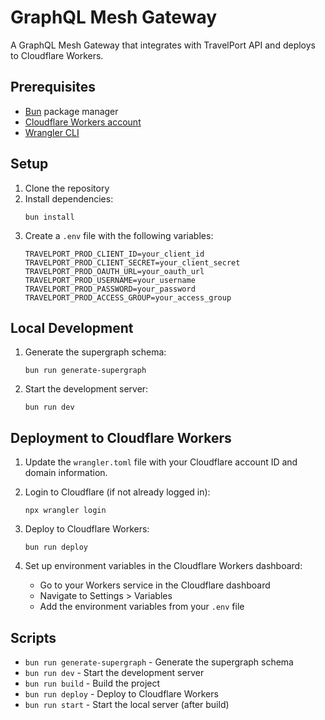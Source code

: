 # GraphQL Mesh Gateway

A GraphQL Mesh Gateway that integrates with TravelPort API and deploys to Cloudflare Workers.

## Prerequisites

- [Bun](https://bun.sh/) package manager
- [Cloudflare Workers account](https://workers.cloudflare.com/)
- [Wrangler CLI](https://developers.cloudflare.com/workers/wrangler/install-and-update/)

## Setup

1. Clone the repository
2. Install dependencies:
   ```
   bun install
   ```
3. Create a `.env` file with the following variables:
   ```
   TRAVELPORT_PROD_CLIENT_ID=your_client_id
   TRAVELPORT_PROD_CLIENT_SECRET=your_client_secret
   TRAVELPORT_PROD_OAUTH_URL=your_oauth_url
   TRAVELPORT_PROD_USERNAME=your_username
   TRAVELPORT_PROD_PASSWORD=your_password
   TRAVELPORT_PROD_ACCESS_GROUP=your_access_group
   ```

## Local Development

1. Generate the supergraph schema:
   ```
   bun run generate-supergraph
   ```
2. Start the development server:
   ```
   bun run dev
   ```

## Deployment to Cloudflare Workers

1. Update the `wrangler.toml` file with your Cloudflare account ID and domain information.

2. Login to Cloudflare (if not already logged in):
   ```
   npx wrangler login
   ```

3. Deploy to Cloudflare Workers:
   ```
   bun run deploy
   ```

4. Set up environment variables in the Cloudflare Workers dashboard:
   - Go to your Workers service in the Cloudflare dashboard
   - Navigate to Settings > Variables
   - Add the environment variables from your `.env` file

## Scripts

- `bun run generate-supergraph` - Generate the supergraph schema
- `bun run dev` - Start the development server
- `bun run build` - Build the project
- `bun run deploy` - Deploy to Cloudflare Workers
- `bun run start` - Start the local server (after build) 
